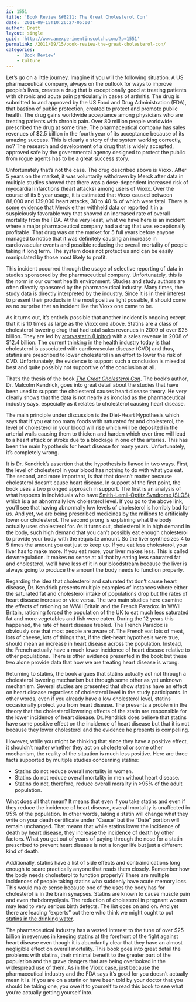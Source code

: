```yaml
---
id: 1551
title: 'Book Review &#8211; The Great Cholesterol Con'
date: '2011-09-15T10:26:27-05:00'
author: Brett
layout: single
guid: 'http://www.anexperimentinscotch.com/?p=1551'
permalink: /2011/09/15/book-review-the-great-cholesterol-con/
categories:
    - 'Book Review'
    - Culture
---
```


Let’s go on a little journey. Imagine if you will the following situation. A US pharmaceutical company, always on the outlook for ways to improve people’s lives, creates a drug that is exceptionally good at treating patients with chronic and acute pain particularly in cases of arthritis. The drug is submitted to and approved by the US Food and Drug Administration (FDA), that bastion of public protection, created to protect and promote public health. The drug gains worldwide acceptance among physicians who are treating patients with chronic pain. Over 80 million people worldwide prescribed the drug at some time. The pharmaceutical company has sales revenues of $2.5 billion in the fourth year of its acceptance because of its amazing success. This is clearly a story of the system working correctly, no? The research and development of a drug that is widely accepted, approved safe by the governmental agency designed to protect the public from rogue agents has to be a great success story.

Unfortunately that’s not the case. The drug described above is Vioxx. After 5 years on the market, it was voluntarily withdrawn by Merck after data in multiple studies showed that there was a dose-dependent increased risk of myocardial infarctions (heart attacks) among users of Vioxx. Over the course of its 5 year usage, it is estimated that Vioxx caused between 88,000 and 139,000 heart attacks, 30 to 40 % of which were fatal. There is [some evidence](http://depts.washington.edu/uwbri/PDF%20Files/Psaty%20and%20Kronmal.pdf) that Merck either withheld data or reported it in a suspiciously favorable way that showed an increased rate of overall mortality from the FDA. At the very least, what we have here is an incident where a major pharmaceutical company had a drug that was exceptionally profitable. That drug was on the market for 5 full years before anyone managed to notice that it was definitely causing an increase in cardiovascular events and possible reducing the overall mortality of people taking it long term. The system does not protect us and can be easily manipulated by those most likely to profit.

This incident occurred through the usage of selective reporting of data in studies sponsored by the pharmaceutical company. Unfortunately, this is the norm in our current health environment. Studies and study authors are often directly sponsored by the pharmaceutical industry. Many times, the study data is directly interpreted by the industry. Since it is in their interest to present their products in the most positive light possible, it should come as no surprise that an incident like the Vioxx one came to be.

As it turns out, it’s entirely possible that another incident is ongoing except that it is 10 times as large as the Vioxx one above. Statins are a class of cholesterol lowering drug that had total sales revenues in 2009 of over $25 billion. They are led by [atorvastatin (Lipitor)](http://en.wikipedia.org/wiki/Atorvastatin) with a sales revenue in 2008 of $12.4 billion. The current thinking in the health industry today is that cholesterol is associated with cardiovascular disease (CVD) and thus, statins are prescribed to lower cholesterol in an effort to lower the risk of CVD. Unfortunately, the evidence to support such a conclusion is mixed at best and quite possibly not supportive of the conclusion at all.

That’s the thesis of the book *[The Great Cholesterol Con](http://www.amazon.com/Great-Cholesterol-Really-Causes-Disease/dp/1844546101/ref=sr_1_1?ie=UTF8&qid=1316099939&sr=8-1)*. The book’s author, Dr. Malcolm Kendrick, goes into great detail about the studies that have been used to support the cholesterol causes heart disease theory. He very clearly shows that the data is not nearly as ironclad as the pharmaceutical industry says, especially as it relates to cholesterol causing heart disease.

The main principle under discussion is the Diet-Heart Hypothesis which says that if you eat too many foods with saturated fat and cholesterol, the level of cholesterol in your blood will rise which will be deposited in the arterial walls causing them to thicken and harden which over time will lead to a heart attack or stroke due to a blockage in one of the arteries. This has been the main hypothesis for heart disease for many years. Unfortunately, it’s completely wrong.

It is Dr. Kendrick’s assertion that the hypothesis is flawed in two ways. First, the level of cholesterol in your blood has nothing to do with what you eat. The second, and more important, is that that doesn’t matter because cholesterol doesn’t cause heart disease. In support of the first point, the book uses a two pronged approach in support. The first is an analysis of what happens in individuals who have [Smith-Lemli-Optitz Syndrome (SLOS)](http://en.wikipedia.org/wiki/Smith-Lemli-Opitz_syndrome) which is a an abnormally low cholesterol level. If you go to the above link, you’ll see that having abnormally low levels of cholesterol is horribly bad for us. And yet, we are being prescribed medicines by the millions to artificially lower our cholesterol. The second prong is explaining what the body actually uses cholesterol for. As it turns out, cholesterol is in high demand in the body, such high demand that you can’t possibly eat enough cholesterol to provide your body with the requisite amount. So the liver synthesizes 4 to 5 times the amount you eat just to keep up. If you eat less cholesterol, your liver has to make more. If you eat more, your liver makes less. This is called downregulation. It makes no sense at all that by eating less saturated fat and cholesterol, we’ll have less of it in our bloodstream because the liver is always going to produce the amount the body needs to function properly.

Regarding the idea that cholesterol and saturated fat don’t cause heart disease, Dr. Kendrick presents multiple examples of instances where either the saturated fat and cholesterol intake of populations drop but the rates of heart disease increase or vice versa. The two main studies here examine the effects of rationing on WWII Britain and the French Paradox. In WWII Britain, rationing forced the population of the UK to eat much less saturated fat and more vegetables and fish were eaten. During the 12 years this happened, the rate of heart disease trebled. The French Paradox is obviously one that most people are aware of. The French eat lots of meat, lots of cheese, lots of things that, if the diet-heart hypothesis were true, should mean an increase in heart disease across the population. Instead, the French actually have a much lower incidence of heart disease relative to other populations. There is other evidence presented in the book but these two alone provide data that how we are treating heart disease is wrong.

Returning to statins, the book argues that statins actually act not through a cholesterol lowering mechanism but through some other as yet unknown mechanism. Several studies are presented that show statins have an effect on heart disease regardless of cholesterol level in the study participants. In other words, even if you already have a low cholesterol level, statins occasionally protect you from heart disease. The presents a problem in the theory that the cholesterol lowering effects of the statin are responsible for the lower incidence of heart disease. Dr. Kendrick does believe that statins have some positive effect on the incidence of heart disease but that it is not because they lower cholesterol and the evidence he presents is compelling.

However, while you might be thinking that since they have a positive effect, it shouldn’t matter whether they act on cholesterol or some other mechanism, the reality of the situation is much less positive. Here are three facts supported by multiple studies concerning statins:

- Statins do not reduce overall mortality in women.
- Statins do not reduce overall mortality in men without heart disease.
- Statins do not, therefore, reduce overall morality in &gt;95% of the adult population.

What does all that mean? It means that even if you take statins and even if they reduce the incidence of heart disease, overall mortality is unaffected in 95% of the population. In other words, taking a statin will change what they write on your death certificate under “Cause” but the “Date” portion will remain unchanged. That means that while statins lower the incidence of death by heart disease, they increase the incidence of death by other factors. What you get out of years of paying through the nose for a statin prescribed to prevent heart disease is not a longer life but just a different kind of death.

Additionally, statins have a list of side effects and contraindications long enough to scare practically anyone that reads them closely. Remember how the body needs cholesterol to function properly? There are multiple incidences of people taking statins who suddenly have acute memory loss. This would make sense because one of the uses the body has for cholesterol is in the brain synapses. Statins are known to cause muscle pain and even rhabdomyolysis. The reduction of cholesterol in pregnant women may lead to very serious birth defects. The list goes on and on. And yet there are leading “experts” out there who think we might ought to put [statins in the drinking water](http://news.bbc.co.uk/2/hi/health/3931157.stm).

The pharmaceutical industry has a vested interest to the tune of over $25 billion in revenues in keeping statins at the forefront of the fight against heart disease even though it is abundantly clear that they have an almost negligible effect on overall mortality. This book goes into great detail the problems with statins, their minimal benefit to the greater part of the population and the grave dangers that are being overlooked in the widespread use of them. As in the Vioxx case, just because the pharmaceutical industry and the FDA says it’s good for you doesn’t actually mean it is. If you are on a statin or have been told by your doctor that you should be taking one, you owe it to yourself to read this book to see what you’re actually getting yourself into.
